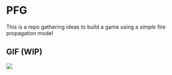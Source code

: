 # PFG

This is a repo gathering ideas to build a game using a *simple* fire propagation model

## GIF (WIP)
![](Gifs/fireAutomata.gif)